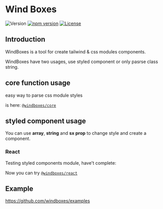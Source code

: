 # Wind Boxes
![Version](https://img.shields.io/github/languages/top/windboxes/core?style=for-the-badge)
[![npm version](https://img.shields.io/npm/v/@windboxes/core?label=version&style=for-the-badge)](https://www.npmjs.com/package/@windboxes/core?style=for-the-badge)
[![License](https://img.shields.io/npm/l/@windboxes/core?style=for-the-badge)](https://github.com/windboxes/core/blob/master/LICENSE)



## Introduction
WindBoxes is a tool for create tailwind & css modules components.

WindBoxes have two usages, use styled component or only pasrse class string.


## core function usage
easy way to parse css module styles

is here: [`@windboxes/core`](./packages/core)



## styled component usage
You can use **array**, **string** and **sx prop** to change style and create a component.

### React
Testing styled components module, have't complete:

Now you can try [`@windboxes/react`](./packages/react)



## Example
https://github.com/windboxes/examples

